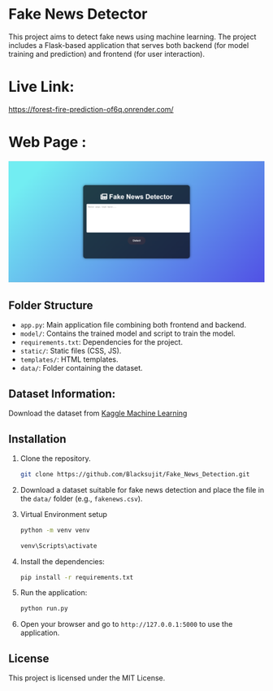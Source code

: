 # Fake News Detector

This project aims to detect fake news using machine learning. The project includes a Flask-based application that serves both backend (for model training and prediction) and frontend (for user interaction).

# Live Link:

https://forest-fire-prediction-of6q.onrender.com/

# Web Page :

![alt text](image.png)

## Folder Structure

- `app.py`: Main application file combining both frontend and backend.
- `model/`: Contains the trained model and script to train the model.
- `requirements.txt`: Dependencies for the project.
- `static/`: Static files (CSS, JS).
- `templates/`: HTML templates.
- `data/`: Folder containing the dataset.

## Dataset Information:

Download the dataset from [Kaggle Machine Learning](https://www.kaggle.com/datasets/emineyetm/fake-news-detection-datasets)

## Installation

1. Clone the repository.

    ```bash
    git clone https://github.com/Blacksujit/Fake_News_Detection.git
    ```

2. Download a dataset suitable for fake news detection and place the file in the `data/` folder (e.g., `fakenews.csv`).

3. Virtual Environment setup
    
    ```bash
    python -m venv venv
    ```
    
    ```bash
    venv\Scripts\activate
    ```

3. Install the dependencies:
    ```bash
    pip install -r requirements.txt
    ```

4. Run the application:
    ```bash
    python run.py
    ```
6. Open your browser and go to `http://127.0.0.1:5000` to use the application.

## License

This project is licensed under the MIT License.
